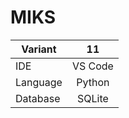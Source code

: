 # MIKS
| Variant | 11 |  
| ------------- |:-------------:|
| IDE | VS Code |   
| Language | Python |
| Database | SQLite |
